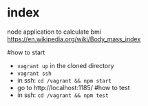 # index

node application to calculate bmi https://en.wikipedia.org/wiki/Body_mass_index

#how to start
- `vagrant up` in the cloned directory
- `vagrant ssh`
- in ssh: `cd /vagrant && npm start`
- go to http://localhost:1185/
#how to test
- in ssh: `cd /vagrant && npm test`
